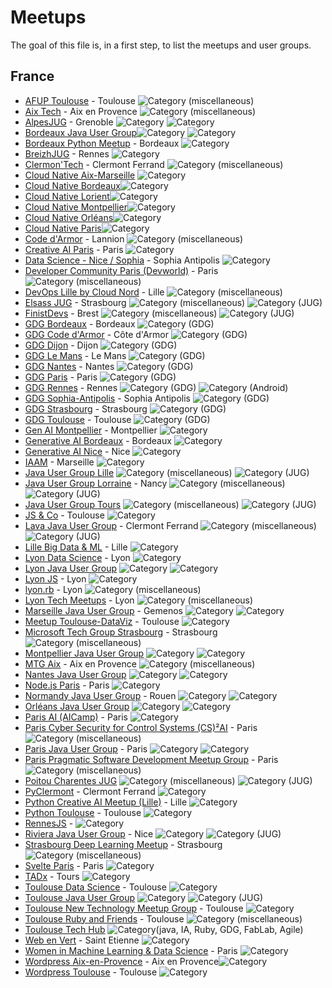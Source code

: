 # Meetups

The goal of this file is, in a first step, to list the meetups and user groups.

## France

* [AFUP Toulouse](https://www.meetup.com/afup-toulouse/) - Toulouse <img alt="Category (miscellaneous)" src="https://img.shields.io/static/v1?label=Category&message=Misc&color=pink" />
* [Aix Tech](https://www.meetup.com/aixtech-org/) - Aix en Provence <img alt="Category (miscellaneous)" src="https://img.shields.io/static/v1?label=Category&message=Misc&color=pink" />
* [AlpesJUG](http://alpesjug.org/) - Grenoble <img alt="Category" src="https://img.shields.io/static/v1?label=Category&message=Java&color=blue" /> <img alt="Category" src="https://img.shields.io/static/v1?label=Category&message=JUG&color=blue" />
* [Bordeaux Java User Group](http://www.bordeauxjug.org/)<img alt="Category" src="https://img.shields.io/static/v1?label=Category&message=Java&color=blue" /> <img alt="Category" src="https://img.shields.io/static/v1?label=Category&message=JUG&color=blue" />
* [Bordeaux Python Meetup](https://www.meetup.com/py-bdx/) - Bordeaux <img alt="Category" src="https://img.shields.io/static/v1?label=Category&message=python&color=yellow" />
* [BreizhJUG](https://www.breizhjug.org) - Rennes <img alt="Category" src="https://img.shields.io/static/v1?label=Category&message=JUG&color=blue" />
* [Clermon'Tech](planet.clermontech.org) - Clermont Ferrand <img alt="Category (miscellaneous)" src="https://img.shields.io/static/v1?label=Category&message=Misc&color=pink" />
* [Cloud Native Aix-Marseille](https://community.cncf.io/cloud-native-aix-marseille/) <img alt="Category" src="https://img.shields.io/static/v1?label=Category&message=CloudNative&color=green" />
* [Cloud Native Bordeaux](https://community.cncf.io/cloud-native-bordeaux/)<img alt="Category" src="https://img.shields.io/static/v1?label=Category&message=CloudNative&color=green" />
* [Cloud Native Lorient](https://community.cncf.io/cloud-native-lorient/)<img alt="Category" src="https://img.shields.io/static/v1?label=Category&message=CloudNative&color=green" />
* [Cloud Native Montpellier](https://community.cncf.io/cloud-native-montpellier/)<img alt="Category" src="https://img.shields.io/static/v1?label=Category&message=CloudNative&color=green" />
* [Cloud Native Orléans](https://community.cncf.io/cloud-native-orleans/)<img alt="Category" src="https://img.shields.io/static/v1?label=Category&message=CloudNative&color=green" />
* [Cloud Native Paris](https://community.cncf.io/cloud-native-paris/)<img alt="Category" src="https://img.shields.io/static/v1?label=Category&message=CloudNative&color=green" />
* [Code d'Armor](https://codedarmor.fr/a-propos) - Lannion <img alt="Category (miscellaneous)" src="https://img.shields.io/static/v1?label=Category&message=Misc&color=pink" />
* [Creative AI Paris](https://www.meetup.com/creativeai/) - Paris <img alt="Category" src="https://img.shields.io/static/v1?label=Category&message=AI&color=gray" />
* [Data Science - Nice / Sophia](https://www.meetup.com/data-science-meetup-nice-sophia-antipolis/) - Sophia Antipolis <img alt="Category" src="https://img.shields.io/static/v1?label=Category&message=AI&color=gray" />
* [Developer Community Paris (Devworld)](https://devworldconference.com/devworld-community) - Paris <img alt="Category (miscellaneous)" src="https://img.shields.io/static/v1?label=Category&message=Misc&color=pink" />
* [DevOps Lille by Cloud Nord](https://www.meetup.com/devops-lille-by-cloudnord/) - Lille <img alt="Category (miscellaneous)" src="https://img.shields.io/static/v1?label=Category&message=Misc&color=pink" />
* [Elsass JUG](https://www.meetup.com/fr-FR/ElsassJUG/) - Strasbourg <img alt="Category (miscellaneous)" src="https://img.shields.io/static/v1?label=Category&message=Misc&color=pink" /> <img alt="Category (JUG)" src="https://img.shields.io/static/v1?label=Category&message=JUG&color=blue" />
* [FinistDevs](https://finistdevs.org/) - Brest <img alt="Category (miscellaneous)" src="https://img.shields.io/static/v1?label=Category&message=Misc&color=pink" /> <img alt="Category (JUG)" src="https://img.shields.io/static/v1?label=Category&message=JUG&color=blue" />
* [GDG Bordeaux]() - Bordeaux <img alt="Category (GDG)" src="https://img.shields.io/static/v1?label=Category&message=GDG&color=purple" />
* [GDG Code d'Armor]() - Côte d'Armor <img alt="Category (GDG)" src="https://img.shields.io/static/v1?label=Category&message=GDG&color=purple" />
* [GDG Dijon]() - Dijon <img alt="Category (GDG)" src="https://img.shields.io/static/v1?label=Category&message=GDG&color=purple" />
* [GDG Le Mans]() - Le Mans <img alt="Category (GDG)" src="https://img.shields.io/static/v1?label=Category&message=GDG&color=purple" />
* [GDG Nantes]() - Nantes <img alt="Category (GDG)" src="https://img.shields.io/static/v1?label=Category&message=GDG&color=purple" />
* [GDG Paris]() - Paris <img alt="Category (GDG)" src="https://img.shields.io/static/v1?label=Category&message=GDG&color=purple" />
* [GDG Rennes](https://www.meetup.com/fr-FR/gdg_rennes_android/) - Rennes <img alt="Category (GDG)" src="https://img.shields.io/static/v1?label=Category&message=GDG&color=purple" /> <img alt="Category (Android)" src="https://img.shields.io/static/v1?label=Category&message=Android&color=green" />
* [GDG Sophia-Antipolis]() - Sophia Antipolis <img alt="Category (GDG)" src="https://img.shields.io/static/v1?label=Category&message=GDG&color=purple" />
* [GDG Strasbourg]() - Strasbourg <img alt="Category (GDG)" src="https://img.shields.io/static/v1?label=Category&message=GDG&color=purple" />
* [GDG Toulouse](https://www.gdgtoulouse.fr/) - Toulouse <img alt="Category (GDG)" src="https://img.shields.io/static/v1?label=Category&message=GDG&color=purple" />
* [Gen AI Montpellier](https://www.meetup.com/genai-mtp/) - Montpellier <img alt="Category" src="https://img.shields.io/static/v1?label=Category&message=AI&color=gray" />
* [Generative AI Bordeaux](https://www.meetup.com/generative-ai-bordeaux/) - Bordeaux <img alt="Category" src="https://img.shields.io/static/v1?label=Category&message=AI&color=gray" />
* [Generative AI Nice](https://www.meetup.com/generative-ai-nice/) - Nice <img alt="Category" src="https://img.shields.io/static/v1?label=Category&message=AI&color=gray" />
* [IAAM](https://www.meetup.com/intelligence-artificielle-aix-marseille/) - Marseille <img alt="Category" src="https://img.shields.io/static/v1?label=Category&message=AI&color=gray" />
* [Java User Group Lille](http://chtijug.org/)  <img alt="Category (miscellaneous)" src="https://img.shields.io/static/v1?label=Category&message=Misc&color=pink" /> <img alt="Category (JUG)" src="https://img.shields.io/static/v1?label=Category&message=JUG&color=blue" />
* [Java User Group Lorraine](https://twitter.com/lorrainejug?lang=en) - Nancy <img alt="Category (miscellaneous)" src="https://img.shields.io/static/v1?label=Category&message=Misc&color=pink" /> <img alt="Category (JUG)" src="https://img.shields.io/static/v1?label=Category&message=JUG&color=blue" />
* [Java User Group Tours](http://www.toursjug.org/) <img alt="Category (miscellaneous)" src="https://img.shields.io/static/v1?label=Category&message=Misc&color=pink" /> <img alt="Category (JUG)" src="https://img.shields.io/static/v1?label=Category&message=JUG&color=blue" />
* [JS & Co](https://www.meetup.com/javascript-and-co/) - Toulouse <img alt="Category" src="https://img.shields.io/static/v1?label=Category&message=JavaScript&color=orange" />
* [Lava Java User Group](https://www.lavajug.org/) - Clermont Ferrand <img alt="Category (miscellaneous)" src="https://img.shields.io/static/v1?label=Category&message=Misc&color=pink" /> <img alt="Category (JUG)" src="https://img.shields.io/static/v1?label=Category&message=JUG&color=blue" />
* [Lille Big Data & ML](https://www.meetup.com/lille-big-data-and-machine-learning-meetup/) - Lille <img alt="Category" src="https://img.shields.io/static/v1?label=Category&message=AI&color=gray" />
* [Lyon Data Science](https://www.meetup.com/fr-FR/lyon-data-science/) - Lyon <img alt="Category" src="https://img.shields.io/static/v1?label=Category&message=AI&color=gray" />
* [Lyon Java User Group](https://lyonjug.org/) <img alt="Category" src="https://img.shields.io/static/v1?label=Category&message=Java&color=blue" /> <img alt="Category" src="https://img.shields.io/static/v1?label=Category&message=JUG&color=blue" />
* [Lyon JS](http://bit.ly/lyonjs-slack) - Lyon <img alt="Category" src="https://img.shields.io/static/v1?label=Category&message=JavaScript&color=orange" />
* [lyon.rb](http://lyon.rb/) - Lyon <img alt="Category (miscellaneous)" src="https://img.shields.io/static/v1?label=Category&message=Misc&color=pink" />
* [Lyon Tech Meetups](https://www.meetup.com/lyon-tech-meetups/) - Lyon <img alt="Category (miscellaneous)" src="https://img.shields.io/static/v1?label=Category&message=Misc&color=pink" />
* [Marseille Java User Group](https://marsjug.org/) - Gemenos <img alt="Category" src="https://img.shields.io/static/v1?label=Category&message=Java&color=blue" /> <img alt="Category" src="https://img.shields.io/static/v1?label=Category&message=JUG&color=blue" />
* [Meetup Toulouse-DataViz](https://www.meetup.com/meetup-visualisation-des-donnees-toulouse/) - Toulouse <img alt="Category" src="https://img.shields.io/static/v1?label=Category&message=Dataviz&color=gray" />
* [Microsoft Tech Group Strasbourg](https://www.meetup.com/mtgstrasbourg/) - Strasbourg <img alt="Category (miscellaneous)" src="https://img.shields.io/static/v1?label=Category&message=Misc&color=pink" />
* [Montpellier Java User Group](https://www.jug-montpellier.org/) <img alt="Category" src="https://img.shields.io/static/v1?label=Category&message=Java&color=blue" /> <img alt="Category" src="https://img.shields.io/static/v1?label=Category&message=JUG&color=blue" />
* [MTG Aix](https://www.meetup.com/aix-en-provence-new-technology-meetup-group/) - Aix en Provence  <img alt="Category (miscellaneous)" src="https://img.shields.io/static/v1?label=Category&message=Misc&color=pink" />
* [Nantes Java User Group](https://nantesjug.org/) <img alt="Category" src="https://img.shields.io/static/v1?label=Category&message=Java&color=blue" /> <img alt="Category" src="https://img.shields.io/static/v1?label=Category&message=JUG&color=blue" />
* [Node.js Paris](http://nodejsparis.fr/) - Paris <img alt="Category" src="https://img.shields.io/static/v1?label=Category&message=JavaScript&color=orange" />
* [Normandy Java User Group](https://twitter.com/normandyjug?lang=en) - Rouen <img alt="Category" src="https://img.shields.io/static/v1?label=Category&message=Java&color=blue" /> <img alt="Category" src="https://img.shields.io/static/v1?label=Category&message=JUG&color=blue" />
* [Orléans Java User Group](http://www.jugorleans.fr/) <img alt="Category" src="https://img.shields.io/static/v1?label=Category&message=Java&color=blue" /> <img alt="Category" src="https://img.shields.io/static/v1?label=Category&message=JUG&color=blue" />
* [Paris AI (AICamp)](https://www.aicamp.ai) - Paris <img alt="Category" src="https://img.shields.io/static/v1?label=Category&message=AI&color=gray" />
* [Paris Cyber Security for Control Systems (CS)²AI](https://www.meetup.com/paris-cyber-security-for-control-systems/) - Paris <img alt="Category (miscellaneous)" src="https://img.shields.io/static/v1?label=Category&message=Misc&color=pink" />
* [Paris Java User Group](https://parisjug.org/) - Paris <img alt="Category" src="https://img.shields.io/static/v1?label=Category&message=Java&color=blue" /> <img alt="Category" src="https://img.shields.io/static/v1?label=Category&message=JUG&color=blue" />
* [Paris Pragmatic Software Development Meetup Group](https://www.meetup.com/paris-pragmatic-software-development-meetup-group/) - Paris <img alt="Category (miscellaneous)" src="https://img.shields.io/static/v1?label=Category&message=Misc&color=pink" />
* [Poitou Charentes JUG](http://www.poitoucharentesjug.org/) <img alt="Category (miscellaneous)" src="https://img.shields.io/static/v1?label=Category&message=Misc&color=pink" /> <img alt="Category (JUG)" src="https://img.shields.io/static/v1?label=Category&message=JUG&color=blue" />
* [PyClermont](https://www.meetup.com/pyclermont/) - Clermont Ferrand <img alt="Category" src="https://img.shields.io/static/v1?label=Category&message=python&color=yellow" />
* [Python Creative AI Meetup (Lille)](https://www.meetup.com/pythoncreativeai/events/) - Lille <img alt="Category" src="https://img.shields.io/static/v1?label=Category&message=AI&color=gray" />
* [Python Toulouse](https://www.meetup.com/python-toulouse/) - Toulouse <img alt="Category" src="https://img.shields.io/static/v1?label=Category&message=python&color=yellow" />
* [RennesJS](https://rennesjs.org/) - <img alt="Category" src="https://img.shields.io/static/v1?label=Category&message=JavaScript&color=orange" />
* [Riviera Java User Group](http://www.rivierajug.org/) - Nice <img alt="Category" src="https://img.shields.io/static/v1?label=Category&message=Java&color=blue" /> <img alt="Category (JUG)" src="https://img.shields.io/static/v1?label=Category&message=JUG&color=blue" />
* [Strasbourg Deep Learning Meetup](https://www.meetup.com/strasbourg-deep-learning-meetup/) - Strasbourg <img alt="Category (miscellaneous)" src="https://img.shields.io/static/v1?label=Category&message=AI&color=gray" />
* [Svelte Paris](https://www.meetup.com/svelte-paris/) - Paris <img alt="Category" src="https://img.shields.io/static/v1?label=Category&message=JavaScript&color=orange" />
* [TADx](https://www.tadx.fr) - Tours <img alt="Category" src="https://img.shields.io/static/v1?label=Category&message=Misc&color=pink" />
* [Toulouse Data Science](https://tlse-data-science.fr/) - Toulouse <img alt="Category" src="https://img.shields.io/static/v1?label=Category&message=AI&color=gray" />
* [Toulouse Java User Group](https://www.toulousejug.org/) <img alt="Category" src="https://img.shields.io/static/v1?label=Category&message=Java&color=blue" /> <img alt="Category (JUG)" src="https://img.shields.io/static/v1?label=Category&message=JUG&color=blue" />
* [Toulouse New Technology Meetup Group](https://www.meetup.com/fr-FR/toulouse-new-technology-meetup-group/) - Toulouse <img alt="Category" src="https://img.shields.io/static/v1?label=Category&message=AI&color=gray" />
* [Toulouse Ruby and Friends](https://join.slack.com/t/toulouserb/shared_invite/zt-286nnvupv-vGYNIHGWvl2rfdxQc~9pGQ) - Toulouse <img alt="Category (miscellaneous)" src="https://img.shields.io/static/v1?label=Category&message=Misc&color=pink" />
* [Toulouse Tech Hub](toulouse-tech-hub.fr) <img alt="Category" src="https://img.shields.io/static/v1?label=Category&message=Misc&color=pink" />(java, IA, Ruby, GDG, FabLab, Agile)
* [Web en Vert](https://webenvert.fr/) - Saint Etienne <img alt="Category" src="https://img.shields.io/static/v1?label=Category&message=Misc&color=pink" />
* [Women in Machine Learning & Data Science](https://www.meetup.com/paris-women-in-machine-learning-data-science/) - Paris <img alt="Category" src="https://img.shields.io/static/v1?label=Category&message=AI&color=gray" />
* [Wordpress Aix-en-Provence](https://www.meetup.com/meetup-wordpress-aix-en-provence/) - Aix en Provence<img alt="Category" src="https://img.shields.io/static/v1?label=Category&message=Wordpress&color=purple" />
* [Wordpress Toulouse](https://www.meetup.com/wptoulouse/) - Toulouse <img alt="Category" src="https://img.shields.io/static/v1?label=Category&message=Wordpress&color=purple" />
